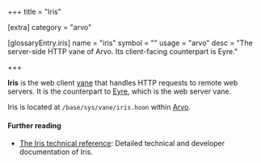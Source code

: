 +++
title = "Iris"

[extra]
category = "arvo"

[glossaryEntry.iris]
name = "iris"
symbol = ""
usage = "arvo"
desc = "The server-side HTTP vane of Arvo. Its client-facing counterpart is Eyre."

+++

**Iris** is the web client [vane](/glossary/vane) that handles HTTP
requests to remote web servers. It is the counterpart to
[Eyre](/glossary/eyre), which is the web server vane.

Iris is located at `/base/sys/vane/iris.hoon` within [Arvo](/glossary/arvo).

#### Further reading

- [The Iris technical reference](/system/kernel/iris): Detailed technical
  and developer documentation of Iris.
